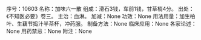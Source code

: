 序号：10603
名称：加味六一散
组成：滑石3钱，车前1钱，甘草梢4分。
出处：《不知医必要》卷三。
主治：血淋。
加减：None
功效：None
用法用量：加生柏叶、生藕节捣汁半茶杯，冲药服。
制备方法：None
临床应用：None
各家论述：None
用药禁忌：None
附注：None
